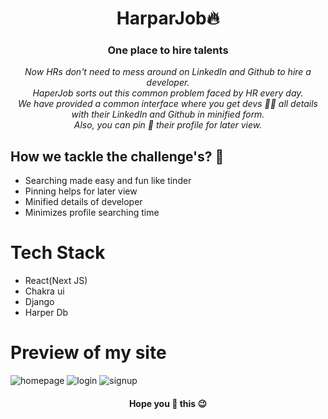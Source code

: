<h1 align="center">HarparJob🔥</h1>
<h3 align="center">One place to hire talents </h3>


<p align="center"><i>Now HRs don't need to mess around on LinkedIn and Github to hire a developer.<br/> HaperJob sorts out this common problem faced by HR every day. <br/>
We have provided a common interface where you get devs 👩‍💻 all details with their LinkedIn and Github in minified form.<br/> Also, you can pin 📌 their profile for later view.</i></p>

<h2>How we tackle the challenge's? 🤔 </h2>
<ul>
    <li>Searching made easy and fun like tinder</li>
    <li>Pinning helps for later view</li>
    <li>Minified details of developer</li>
    <li>Minimizes profile searching time </li>
</ul>

<h1>Tech Stack </h1>
<ul>
    <li>React(Next JS)</li>
    <li>Chakra ui</li>
    <li>Django</li>
    <li>Harper Db</li>
</ul>


<h1>Preview of my site</h1>

![homepage](https://user-images.githubusercontent.com/68345524/187272997-590e136c-52ca-4fca-8230-c8570ebfc14a.png)
![login](https://user-images.githubusercontent.com/68345524/187273180-cc93137d-a3d1-4104-b59f-931a64e74203.png)
![signup](https://user-images.githubusercontent.com/68345524/187273239-566dfe5b-a6fc-4aa5-ba97-42d14debb150.png)
<h4 align="center">Hope you 💖 this 😉</h4>
